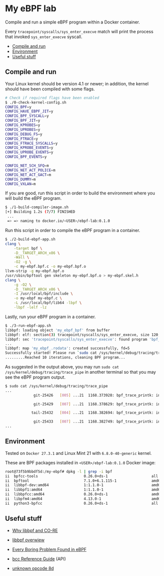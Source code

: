 # My eBPF lab

Compile and run a simple eBPF program within a Docker container.

Every `tracepoint/syscalls/sys_enter_execve` match will print the process that invoked `sys_enter_execve` syscall.

- [Compile and run](#compile-and-run)
- [Environment](#environment)
- [Useful stuff](#useful-stuff)

## Compile and run

Your Linux kernel should be version 4.1 or newer; in addition, the kernel should have been compiled with some flags. 

```bash
# Check if required flags have been enabled
$ ./0-check-kernel-config.sh 
CONFIG_BPF=y
CONFIG_HAVE_EBPF_JIT=y
CONFIG_BPF_SYSCALL=y
CONFIG_BPF_JIT=y
CONFIG_KPROBES=y
CONFIG_UPROBES=y
CONFIG_DEBUG_FS=y
CONFIG_FTRACE=y
CONFIG_FTRACE_SYSCALLS=y
CONFIG_KPROBE_EVENTS=y
CONFIG_UPROBE_EVENTS=y
CONFIG_BPF_EVENTS=y

CONFIG_NET_SCH_SFQ=m
CONFIG_NET_ACT_POLICE=m
CONFIG_NET_ACT_GACT=m
CONFIG_DUMMY=m
CONFIG_VXLAN=m
```

If you are good, run this script in order to build the environment where you 
will build the eBPF program.

```bash
$ ./1-build-compiler-image.sh 
[+] Building 1.2s (7/7) FINISHED                                               docker:default
 ...
 => => naming to docker.io/<USER>/ebpf-lab:0.1.0 
```

Run this script in order to compile the eBPF program in a container. 

```bash
$ ./2-build-ebpf-app.sh      
clang \
	-target bpf \
	-D__TARGET_ARCH_x86 \
	-Wall \
	-O2 -g \
	-c my-ebpf.bpf.c -o my-ebpf.bpf.o 
llvm-strip -g my-ebpf.bpf.o
/usr/sbin/bpftool gen skeleton my-ebpf.bpf.o > my-ebpf.skel.h
clang \
	-g -O2 \
	-D__TARGET_ARCH_x86 \
	-I /usr/local/bpf/include \
	-o my-ebpf my-ebpf.c \
	-L /usr/local/bpf/lib64 -lbpf \
	-lbpf -lelf -lz
```

Lastly, run your eBPF program in a container.

```bash
$ ./3-run-ebpf-app.sh  
libbpf: loading object 'my_ebpf_bpf' from buffer
libbpf: elf: section(3) tracepoint/syscalls/sys_enter_execve, size 120, link 0, flags 6, type=1
libbpf: sec 'tracepoint/syscalls/sys_enter_execve': found program 'bpf_prog' at insn offset 0 (0 bytes), code size 15 insns (120 bytes)
...
libbpf: map 'my_ebpf_.rodata': created successfully, fd=5
Successfully started! Please run `sudo cat /sys/kernel/debug/tracing/trace_pipe` to see output of the BPF programs.
.........Reached 10 iterations, cleaning BPF program...
```

As suggested in the output above, you may run `sudo cat /sys/kernel/debug/tracing/trace_pipe` 
in another terminal so that you may see the eBPF program output.

```bash
$ sudo cat /sys/kernel/debug/tracing/trace_pipe
...
             git-25426   [005] ...21  1168.373928: bpf_trace_printk: invoke bpf_prog: Hello, World!

             git-25429   [007] ...21  1168.378629: bpf_trace_printk: invoke bpf_prog: Hello, World!

            tail-25432   [004] ...21  1168.382694: bpf_trace_printk: invoke bpf_prog: Hello, World!

             git-25433   [007] ...21  1168.382749: bpf_trace_printk: invoke bpf_prog: Hello, World!
...
```
## Environment

Tested on `Docker 27.3.1` and Linux Mint 21 with `6.8.0-40-generic` kernel.

These are BPF packages installed in `<USER>/ebpf-lab:0.1.0` Docker image:

```bash
root@73f5b9bbdf5d:/my-ebpf# dpkg -l | grep -i bpf
ii  bpfcc-tools                     0.26.0+ds-1                    all          tools for BPF Compiler Collection (BCC)
ii  bpftool                         7.1.0+6.1.115-1                amd64        Inspection and simple manipulation of BPF programs and maps
ii  libbpf-dev:amd64                1:1.1.0-1                      amd64        eBPF helper library (development files)
ii  libbpf1:amd64                   1:1.1.0-1                      amd64        eBPF helper library (shared library)
ii  libbpfcc:amd64                  0.26.0+ds-1                    amd64        shared library for BPF Compiler Collection (BCC)
ii  libpfm4:amd64                   4.13.0-1                       amd64        Library to program the performance monitoring events
ii  python3-bpfcc                   0.26.0+ds-1                    all          Python 3 wrappers for BPF Compiler Collection (BCC)
```

## Useful stuff

- [Why libbpf and CO-RE](https://nakryiko.com/posts/bcc-to-libbpf-howto-guide/#why-libbpf-and-bpf-co-re)

- [libbpf overwiew](https://libbpf.readthedocs.io/en/latest/libbpf_overview.html)

- [Every Boring Problem Found in eBPF](https://tmpout.sh/2/4.html)

- [bcc Reference Guide](https://android.googlesource.com/platform/external/bcc/+/refs/heads/android10-c2f2-s1-release/docs/reference_guide.md#6-bpf_get_current_comm) (API)

- [unknown opcode 8d](https://stackoverflow.com/questions/70392721/unable-to-load-ebpf-program-loading-stops-at-13-func-bpf-prog1-type-id-9-inval)
